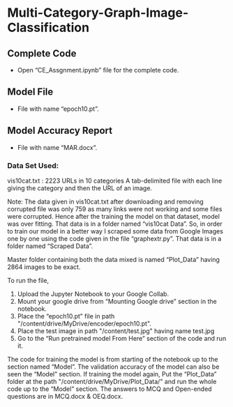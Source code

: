 # Multi-Category-Graph-Image-Classification

## Complete Code
- Open “CE_Assgnment.ipynb” file for the complete code.
## Model File
- File with name “epoch10.pt”.
## Model Accuracy Report 
- File with name “MAR.docx”.

### Data Set Used:
vis10cat.txt : 2223 URLs in 10 categories
A tab-delimited file with each line giving the category and then the URL of an image.

Note: The data given in vis10cat.txt after downloading and removing corrupted file was only 759 as many links were not working and some files were corrupted.
Hence after the training the model on that dataset, model was over fitting.
That data is in a folder named “vis10cat Data”.
So, in order to train our model in a better way I scraped some data from Google Images one by one using the code given in the file “graphextr.py”.
That data is in a folder named “Scraped Data”.

Master folder containing both the data mixed is named “Plot_Data” having 2864 images to be exact.

To run the file,
1.	Upload the Jupyter Notebook to your Google Collab.
2.	Mount your google drive from “Mounting Google drive” section in the notebook.
3.	Place the “epoch10.pt” file in path "/content/drive/MyDrive/encoder/epoch10.pt".
4.	Place the test image in path "/content/test.jpg" having name test.jpg
5.	Go to the “Run pretrained model From Here” section of the code and run it.

The code for training the model is from starting of the notebook up to the section named “Model”.
The validation accuracy of the model can also be seen the “Model” section.
If training the model again,
Put the “Plot_Data” folder at the path "/content/drive/MyDrive/Plot_Data/" and run the whole code up to the “Model” section.
The answers to MCQ and Open-ended questions are in MCQ.docx & OEQ.docx.
